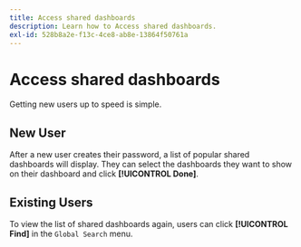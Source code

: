 ```yaml
---
title: Access shared dashboards
description: Learn how to Access shared dashboards.
exl-id: 528b8a2e-f13c-4ce8-ab8e-13864f50761a
---
```

# Access shared dashboards

Getting new users up to speed is simple.

## New User

After a new user creates their password, a list of popular shared dashboards will display. They can select the dashboards they want to show on their dashboard and click **[!UICONTROL Done]**.

## Existing Users

To view the list of shared dashboards again, users can click **[!UICONTROL Find]** in the `Global Search` menu.

